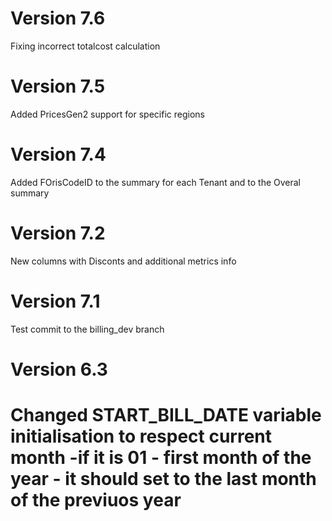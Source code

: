 # Version 7.6
Fixing incorrect totalcost calculation
# Version 7.5
Added PricesGen2 support for specific regions
# Version 7.4
Added FOrisCodeID to the summary for  each Tenant and to the  Overal summary
# Version 7.2
New columns with Disconts and additional metrics info
# Version 7.1
Test commit to the billing_dev branch

# Version 6.3
# Changed START_BILL_DATE variable initialisation to respect current month -if it is 01 - first month of the year - it should set to the last month of the previuos year